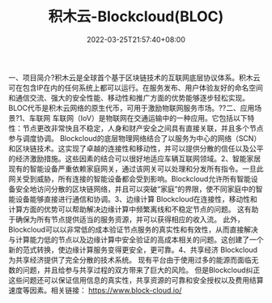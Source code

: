﻿---
weight: 
title: "积木云-Blockcloud(BLOC)"
description: "积木云是全球首个基于区块链技术的互联网底层协议体系"
date: 2022-03-25T21:57:40+08:00
lastmod: 2022-03-25T16:45:40+08:00
draft: false
authors: ["Metabd"]
featuredImage: "jimuyun-blockcloudbloc.webp"
link: ""
tags: ["数字代币","积木云-Blockcloud(BLOC)"]
categories: ["navigation"]
navigation: ["数字代币"]
lightgallery: true
toc: true
pinned: false
recommend: false
recommend1: false
---
一、项目简介?积木云是全球首个基于区块链技术的互联网底层协议体系。积木云可在包含IP在内的任何系统上都可以运行。在服务发布、用户体验友好的命名空间和通信交流、强大的安全性能、移动性和推广方面的优势能够逐步轻松实现。BLOC代币是积木云网络的原生代币，可用于激励物联网服务市场。??二、应用场景?1、车联网
车联网（IoV）是物联网在交通运输中的一种应用。它包括以下特性：节点更改非常快且不稳定，人身和财产安全之间具有直接关联，并且多个节点参与调度协调。
Blockcloud的底层物理网络结合了以服务为中心的网络（SCN）和区块链技术。这实现了卓越的连接性和移动性，并可以提供分散的信任以及公平的经济激励措施。这些因素的结合可以很好地适应车辆互联网领域。2、智能家居
现有的智能设备严重依赖家庭网关，通过该网关可以处理和分发所有指令。一旦此网关受到威胁，所有连接的智能设备都会受到影响。Blockcloud允许所有智能设备安全地访问分散的区块链网络，并且可以突破“家庭”的界限，使不同家庭中的智能设备能够直接进行通信和协调。3、边缘计算
Blockcloud在连接性，移动性和计算方面的优势可以帮助解决边缘计算中频繁离线和不稳定节点的问题。
这有助于确保为所有节点提供适当的服务资源，并可以获得相应的收入流。
此外，Blockcloud可以以非常低的成本验证节点服务的真实性和有效性，从而直接解决与计算能力低的节点以及边缘计算中安全验证的高成本相关的问题。这创建了一个新的范式转换，使边缘计算服务变得更安全，更可靠。4、共享经济
Blockcloud为共享经济提供了完全分散的技术系统。
现有平台由于使用过多的能源而面临无数的问题，并且给参与共享过程的双方带来了巨大的风险。
但是Blockcloud纠正这些问题还可以保证信用信息的真实性，共享资源的可靠和安全授权以及费用结算速度等因素。相关链接：
https://www.block-cloud.io/
